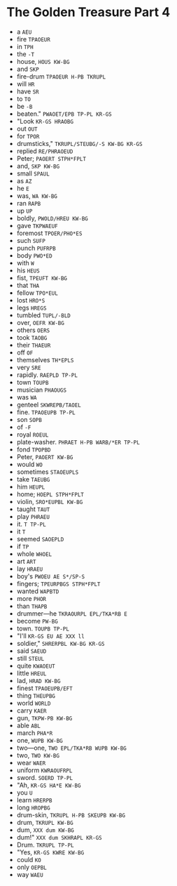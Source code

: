 # The Golden Treasure Part 4

* a `AEU`
* fire `TPAOEUR`
* in `TPH`
* the `-T`
* house, `HOUS KW-BG`
* and `SKP`
* fire-drum `TPAOEUR H-PB TKRUPL`
* will `HR`
* have `SR`
* to `TO`
* be `-B`
* beaten." `PWAOET/EPB TP-PL KR-GS`
* "Look `KR-GS HRAOBG`
* out `OUT`
* for `TPOR`
* drumsticks," `TKRUPL/STEUBG/-S KW-BG KR-GS`
* replied `RE/PHRAOEUD`
* Peter; `PAOERT STPH*FPLT`
* and, `SKP KW-BG`
* small `SPAUL`
* as `AZ`
* he `E`
* was, `WA KW-BG`
* ran `RAPB`
* up `UP`
* boldly, `PWOLD/HREU KW-BG`
* gave `TKPWAEUF`
* foremost `TPOER/PHO*ES`
* such `SUFP`
* punch `PUFRPB`
* body `PWO*ED`
* with `W`
* his `HEUS`
* fist, `TPEUFT KW-BG`
* that `THA`
* fellow `TPO*EUL`
* lost `HRO*S`
* legs `HREGS`
* tumbled `TUPL/-BLD`
* over, `OEFR KW-BG`
* others `OERS`
* took `TAOBG`
* their `THAEUR`
* off `OF`
* themselves `TH*EPLS`
* very `SRE`
* rapidly. `RAEPLD TP-PL`
* town `TOUPB`
* musician `PHAOUGS`
* was `WA`
* genteel `SKWREPB/TAOEL`
* fine. `TPAOEUPB TP-PL`
* son `SOPB`
* of `-F`
* royal `ROEUL`
* plate-washer. `PHRAET H-PB WARB/*ER TP-PL`
* fond `TPOPBD`
* Peter, `PAOERT KW-BG`
* would `WO`
* sometimes `STAOEUPLS`
* take `TAEUBG`
* him `HEUPL`
* home; `HOEPL STPH*FPLT`
* violin, `SRO*EUPBL KW-BG`
* taught `TAUT`
* play `PHRAEU`
* it. `T TP-PL`
* it `T`
* seemed `SAOEPLD`
* if `TP`
* whole `WHOEL`
* art `ART`
* lay `HRAEU`
* boy's `PWOEU AE S*/SP-S`
* fingers; `TPEURPBGS STPH*FPLT`
* wanted `WAPBTD`
* more `PHOR`
* than `THAPB`
* drummer—he `TKRAOURPL EPL/TKA*RB E`
* become `PW-BG`
* town. `TOUPB TP-PL`
* "I'll `KR-GS EU AE XXX ll`
* soldier," `SHRERPBL KW-BG KR-GS`
* said `SAEUD`
* still `STEUL`
* quite `KWAOEUT`
* little `HREUL`
* lad, `HRAD KW-BG`
* finest `TPAOEUPB/EFT`
* thing `THEUPBG`
* world `WORLD`
* carry `KAER`
* gun, `TKPW-PB KW-BG`
* able `ABL`
* march `PHA*R`
* one, `WUPB KW-BG`
* two—one, `TWO EPL/TKA*RB WUPB KW-BG`
* two, `TWO KW-BG`
* wear `WAER`
* uniform `KWRAOUFRPL`
* sword. `SOERD TP-PL`
* "Ah, `KR-GS HA*E KW-BG`
* you `U`
* learn `HRERPB`
* long `HROPBG`
* drum-skin, `TKRUPL H-PB SKEUPB KW-BG`
* drum, `TKRUPL KW-BG`
* dum, `XXX dum KW-BG`
* dum!" `XXX dum SKHRAPL KR-GS`
* Drum. `TKRUPL TP-PL`
* "Yes, `KR-GS KWRE KW-BG`
* could `KO`
* only `OEPBL`
* way `WAEU`
